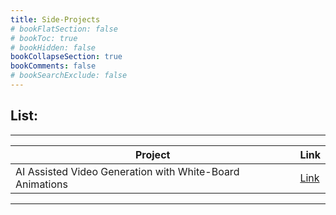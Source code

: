 ```yaml
---
title: Side-Projects
# bookFlatSection: false
# bookToc: true
# bookHidden: false
bookCollapseSection: true
bookComments: false
# bookSearchExclude: false
---
```


## List:

---

| Project | Link | 
| - | - |
| AI Assisted Video Generation with White-Board Animations | [Link](/side-projects/ai-assisted-video-generation.html) |

---